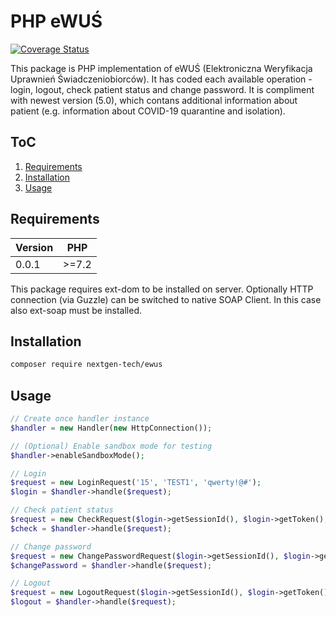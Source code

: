 # PHP eWUŚ

[![Coverage Status](https://coveralls.io/repos/github/nextgen-tech/ewus-php/badge.svg?branch=master)](https://coveralls.io/github/nextgen-tech/ewus-php?branch=master)

This package is PHP implementation of eWUŚ (Elektroniczna Weryfikacja Uprawnień Świadczeniobiorców). It has coded each available operation - login, logout, check patient status and change password. It is compliment with newest version (5.0), which contans additional information about patient (e.g. information about COVID-19 quarantine and isolation).

## ToC

1. [Requirements](#Requirements)
2. [Installation](#Installation)
3. [Usage](#Usage)

## Requirements

| Version |  PHP  |
| ------- | ----- |
|  0.0.1  | >=7.2 |

This package requires ext-dom to be installed on server. Optionally HTTP connection (via Guzzle) can be switched to native SOAP Client. In this case also ext-soap must be installed.

## Installation

```sh
composer require nextgen-tech/ewus
```

## Usage

```php
// Create once handler instance
$handler = new Handler(new HttpConnection());

// (Optional) Enable sandbox mode for testing
$handler->enableSandboxMode();

// Login
$request = new LoginRequest('15', 'TEST1', 'qwerty!@#');
$login = $handler->handle($request);

// Check patient status
$request = new CheckRequest($login->getSessionId(), $login->getToken(), '12345678901');
$check = $handler->handle($request);

// Change password
$request = new ChangePasswordRequest($login->getSessionId(), $login->getToken(), '15', 'TEST1', 'qwerty!@#', 'asdfgh#@!');
$changePassword = $handler->handle($request);

// Logout
$request = new LogoutRequest($login->getSessionId(), $login->getToken());
$logout = $handler->handle($request);
```
